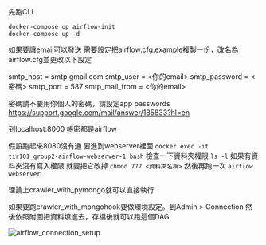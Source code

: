 先跑CLI
```
docker-compose up airflow-init
docker-compose up -d 
```

如果要讓email可以發送
需要設定把airflow.cfg.example複製一份，改名為airflow.cfg並更改以下設定

smtp_host = smtp.gmail.com
smtp_user = <你的email>
smtp_password = <密碼>
smtp_port = 587
smtp_mail_from = <你的email>

密碼請不要用你個人的密碼，請設定app passwords
https://support.google.com/mail/answer/185833?hl=en


到localhost:8000
帳密都是airflow

假設跑起來8080沒有通
要進到webserver裡面
``` docker exec -it tir101_group2-airflow-webserver-1 bash ```
檢查一下資料夾權限 ```ls -l```
如果有資料夾沒有寫入權限 就要把它改掉 ```chmod 777 <資料夾名稱>```
然後再跑一次 ```airflow webserver```



理論上crawler_with_pymongo就可以直接執行

如果要跑crawler_with_mongohook要做環境設定。到Admin > Connection 然後依照附圖把資料填進去，存檔後就可以跑這個DAG

![airflow_connection_setup](images/airflow_connection_screenshot.png)
